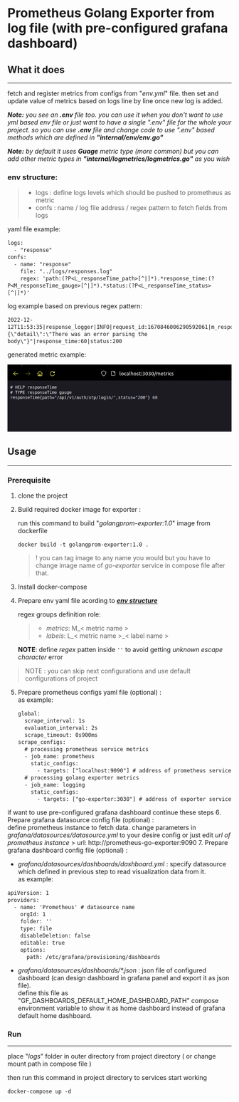 # Prometheus Golang Exporter from log file (with pre-configured grafana dashboard)

## What it does
<hr>

fetch and register metrics from configs from "_env.yml_" file. then set and update value of metrics based on
logs line by line once new log is added.

***Note:*** *you see an ***.env*** file too. you can use it when you don't want to use yml based env file or just want to have a single ".env" file for the whole your project. so you can use ***.env*** file and change code to use ".env" based methods which are defined in ***"internal/env/env.go"****

***Note:*** *by default it uses **Guage** metric type (more common) but you can add other metric types in **"internal/logmetrics/logmetrics.go"** as you wish*

### env structure:
    
> * logs : define logs levels which should be pushed to prometheus as metric
> * confs : name / log file  address / regex pattern to fetch fields from logs

yaml file example: 
```
logs:
  - "response"
confs:
  - name: "response"
    file: "../logs/responses.log"
    regex: 'path:(?P<L_responseTime_path>[^|]*).*response_time:(?P<M_responseTime_gauge>[^|]*).*status:(?P<L_responseTime_status>[^|]*)'
```
log example based on previous regex pattern:

```
2022-12-12T11:53:35|response_logger|INFO|request_id:1670846006290592061|m_responseTime_gauge|path:/api/v1/auth/otp/login/|body:"{\"detail\":\"There was an error parsing the body\"}"|response_time:60|status:200
```

generated metric example:

<img src="documentation-images/result.png" alt="registred metric example">

## Usage
<hr>

### Prerequisite
1. clone the project
2. Build required docker image for exporter : 

    run this command to build "_golangprom-exporter:1.0_" image from dockerfile

    ```
    docker build -t golangprom-exporter:1.0 .
    ```
   > ! you  can tag image to any name you would but you have to change image name of _go-exporter_ service in compose file after that.
3. Install docker-compose
4. Prepare env yaml file acording to [***env structure***](#env-structure)

   regex groups definition role: 
   > - *metrics*: M_< metric name >
   > - *labels*: L_< metric name >_< label name >
   
   **NOTE**: define *regex* patten inside `''` to avoid getting *unknown escape character* error
> NOTE : you can skip next configurations and use default configurations of project
5. Prepare prometheus configs yaml file (optional) :          
    as example:
    ```
   global:
      scrape_interval: 1s
      evaluation_interval: 2s
      scrape_timeout: 0s900ms
   scrape_configs:
      # processing prometheus service metrics
      - job_name: prometheus
        static_configs:
          - targets: ["localhost:9090"] # address of prometheus service
      # processing golang exporter metrics
      - job_name: logging
        static_configs:
          - targets: ["go-exporter:3030"] # address of exporter service
   ```
if want to use pre-configured grafana dashboard continue these steps
6. Prepare grafana datasource config file (optional) :          
   define prometheus instance to fetch data. change parameters in _grafana/datasources/datasource.yml_ to your desire config or just edit _url of prometheus instance_
    > url: http://prometheus-go-exporter:9090
7. Prepare grafana dashboard config file (optional) :       
   *  _grafana/datasources/dashboards/dashboard.yml_ : specify datasource which defined in previous step to read visualization data from it.     
   as example:
   ```
   apiVersion: 1
   providers:
     - name: 'Prometheus' # datasource name
       orgId: 1
       folder: ''
       type: file
       disableDeletion: false
       editable: true
       options:
         path: /etc/grafana/provisioning/dashboards
   ```
   *  _grafana/datasources/dashboards/*.json_ : json file of configured dashboard (can design dashboard in grafana panel and export it as json file).      
      define this file as "GF_DASHBOARDS_DEFAULT_HOME_DASHBOARD_PATH" compose environment variable to show it as home dashboard instead of grafana default home dashboard.

### Run
<hr>

place "_logs_" folder in outer directory from project directory ( or change mount path in compose file )  

then run this command in project directory to services start working
```
docker-compose up -d
```
